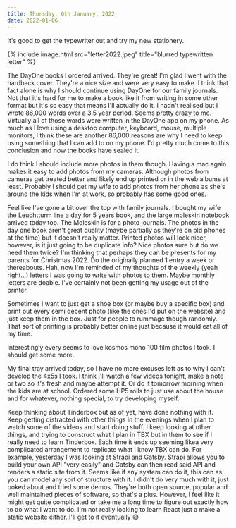 ```yaml
---
title: Thursday, 6th January, 2022
date: 2022-01-06
---
```


It's good to get the typewriter out and try my new stationery. 

{% include image.html src="letter2022.jpeg" title="blurred typewritten letter" %}

The DayOne books I ordered arrived. They're great! I'm glad I went with the hardback cover. They're a nice size and were very easy to make. I think that fact alone is why I should continue using DayOne for our family journals. Not that it's hard for me to make a book like it from writing in some other format but it's so easy that means I'll actually do it. I hadn't realised but I wrote 86,000 words over a 3.5 year period. Seems pretty crazy to me. Virtually all of those words were written in the DayOne app on my phone. As much as I love using a desktop computer, keyboard, mouse, multiple monitors, I think these are another 86,000 reasons are why I need to keep using something that I can add to on my phone. I'd pretty much come to this conclusion and now the books have sealed it.

I do think I should include more photos in them though. Having a mac again makes it easy to add photos from my cameras. Although photos from cameras get treated better and likely end up printed or in the web albums at least. Probably I should get my wife to add photos from her phone as she's around the kids when I'm at work, so probably has some good ones. 

Feel like I've gone a bit over the top with family journals. I bought my wife the Leuchtturm line a day for 5 years book, and the large moleskin notebook arrived today too. The Moleskin is for a photo journals. The photos in the day one book aren't great quality (maybe partially as they're on old phones at the time) but it doesn't really matter. Printed photos will look nicer, however, is it just going to be duplicate info? Nice photos sure but do we need them twice? I'm thinking that perhaps they can be presents for my parents for Christmas 2022. Do the originally planned 1 entry a week or thereabouts. Hah, now I'm reminded of my thoughts of the weekly (yeah right...) letters I was going to write with photos to them. Maybe monthly letters are doable. I've certainly not been getting my usage out of the printer. 

Sometimes I want to just get a shoe box (or maybe buy a specific box) and print out every semi decent photo (like the ones I'd put on the website) and just keep them in the box. Just for people to rummage though randomly. That sort of printing is probably better online just because it would eat all of my time. 

Interestingly every seems to love kosmos mono 100 film photos I took. I should get some more.

My final tray arrived today, so I have no more excuses left as to why I can't develop the 4x5s I took. I think I'll watch a few videos tonight, make a note or two so it's fresh and maybe attempt it. Or do it tomorrow morning when the kids are at school. Ordered some HP5 rolls to just use about the house and for whatever, nothing special, to try developing myself. 

Keep thinking about Tinderbox but as of yet, have done nothing with it. Keep getting distracted with other things in the evenings when I plan to watch some of the videos and start doing stuff. I keep looking at other things, and trying to construct what I plan in TBX but in them to see if I really need to learn Tinderbox. Each time it ends up seeming likea very complicated arrangement to replicate what I know TBX can do. For example, yesterday I was looking at [Strapi](https://strapi.io) and [Gatsby](https://www.gatsbyjs.com). Strapi allows you to build your own API "very easily" and Gatsby can then read said API and renders a static site from it. Seems like if any system can do it, this can as you can model any sort of structure with it. I didn't do very much with it, just poked about and tried some demos. They're both open source, popular and well maintained pieces of software, so that's a plus. However, I feel like it might get quite complicated or take me a long time to figure out exactly how to do what I want to do. I'm not really looking to learn React just a make a static website either. I'll get to it eventually 😅 

